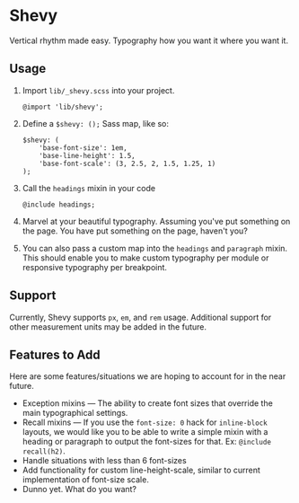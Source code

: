 # Shevy

Vertical rhythm made easy. Typography how you want it where you want it.

## Usage

1. Import `lib/_shevy.scss` into your project.

    ```
    @import 'lib/shevy';
    ```

2. Define a `$shevy: ();` Sass map, like so:

    ```
    $shevy: (
        'base-font-size': 1em,
        'base-line-height': 1.5,
        'base-font-scale': (3, 2.5, 2, 1.5, 1.25, 1)
    );
    ```

3. Call the `headings` mixin in your code

    ```
    @include headings;
    ```

4. Marvel at your beautiful typography. Assuming you've put something on the page. You have put something on the page, haven't you?

5. You can also pass a custom map into the `headings` and `paragraph` mixin. This should enable you to make custom typography per module or responsive typography per breakpoint.

## Support

Currently, Shevy supports `px`, `em`, and `rem` usage. Additional support for other measurement units may be added in the future.

## Features to Add

Here are some features/situations we are hoping to account for in the near future.

- Exception mixins &mdash; The ability to create font sizes that override the main typographical settings.
- Recall mixins &mdash; If you use the `font-size: 0` hack for `inline-block` layouts, we would like you to be able to write a simple mixin with a heading or paragraph to output the font-sizes for that. Ex: `@include recall(h2)`.
- Handle situations with less than 6 font-sizes
- Add functionality for custom line-height-scale, similar to current implementation of font-size scale.
- Dunno yet. What do you want?

